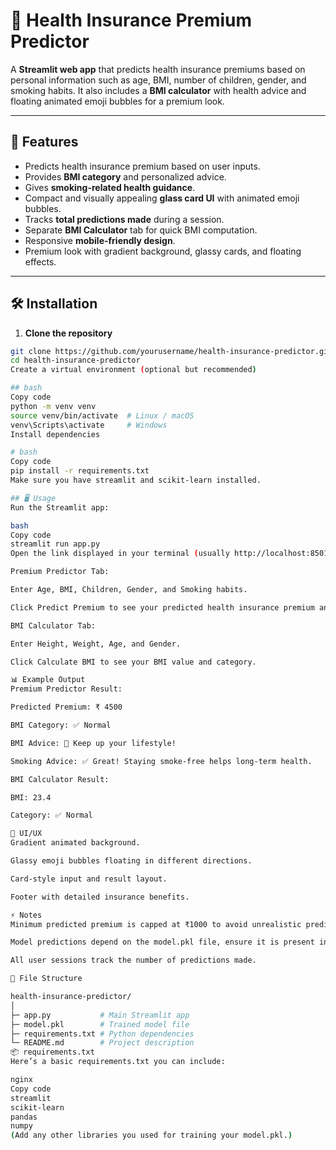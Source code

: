 # 🏥 Health Insurance Premium Predictor

A **Streamlit web app** that predicts health insurance premiums based on personal information such as age, BMI, number
of children, gender, and smoking habits.
It also includes a **BMI calculator** with health advice and floating animated emoji bubbles for a premium look.

---

## 🚀 Features

- Predicts health insurance premium based on user inputs.
- Provides **BMI category** and personalized advice.
- Gives **smoking-related health guidance**.
- Compact and visually appealing **glass card UI** with animated emoji bubbles.
- Tracks **total predictions made** during a session.
- Separate **BMI Calculator** tab for quick BMI computation.
- Responsive **mobile-friendly design**.
- Premium look with gradient background, glassy cards, and floating effects.

---

## 🛠 Installation

1. **Clone the repository**

```bash
git clone https://github.com/yourusername/health-insurance-predictor.git
cd health-insurance-predictor
Create a virtual environment (optional but recommended)

## bash
Copy code
python -m venv venv
source venv/bin/activate  # Linux / macOS
venv\Scripts\activate     # Windows
Install dependencies

# bash
Copy code
pip install -r requirements.txt
Make sure you have streamlit and scikit-learn installed.

## 🖥 Usage
Run the Streamlit app:

bash
Copy code
streamlit run app.py
Open the link displayed in your terminal (usually http://localhost:8501) in a web browser.

Premium Predictor Tab:

Enter Age, BMI, Children, Gender, and Smoking habits.

Click Predict Premium to see your predicted health insurance premium and BMI advice.

BMI Calculator Tab:

Enter Height, Weight, Age, and Gender.

Click Calculate BMI to see your BMI value and category.

📊 Example Output
Premium Predictor Result:

Predicted Premium: ₹ 4500

BMI Category: ✅ Normal

BMI Advice: 🎉 Keep up your lifestyle!

Smoking Advice: ✅ Great! Staying smoke-free helps long-term health.

BMI Calculator Result:

BMI: 23.4

Category: ✅ Normal

🎨 UI/UX
Gradient animated background.

Glassy emoji bubbles floating in different directions.

Card-style input and result layout.

Footer with detailed insurance benefits.

⚡ Notes
Minimum predicted premium is capped at ₹1000 to avoid unrealistic predictions.

Model predictions depend on the model.pkl file, ensure it is present in the repo.

All user sessions track the number of predictions made.

📂 File Structure

health-insurance-predictor/
│
├─ app.py           # Main Streamlit app
├─ model.pkl        # Trained model file
├─ requirements.txt # Python dependencies
└─ README.md        # Project description
📦 requirements.txt
Here’s a basic requirements.txt you can include:

nginx
Copy code
streamlit
scikit-learn
pandas
numpy
(Add any other libraries you used for training your model.pkl.)




